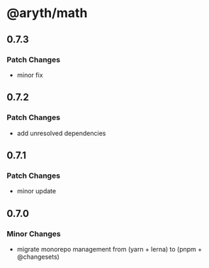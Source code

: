 # @aryth/math

## 0.7.3

### Patch Changes

- minor fix

## 0.7.2

### Patch Changes

- add unresolved dependencies

## 0.7.1

### Patch Changes

- minor update

## 0.7.0

### Minor Changes

- migrate monorepo management from (yarn + lerna) to (pnpm + @changesets)
